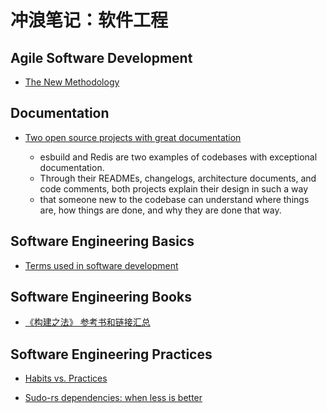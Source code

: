 # 冲浪笔记：软件工程

## Agile Software Development

- [The New Methodology][a1]

  [a1]: https://www.martinfowler.com/articles/newMethodology.html

## Documentation

- [Two open source projects with great documentation][d1]
  - esbuild and Redis are two examples of codebases with exceptional documentation.
  - Through their READMEs, changelogs, architecture documents, and code comments, both projects explain their design in such a way
  - that someone new to the codebase can understand where things are, how things are done, and why they are done that way.

  [d1]: https://johnjago.com/great-docs/

## Software Engineering Basics

- [Terms used in software development][ba1]

  [ba1]: https://martinfowler.com/bliki/

## Software Engineering Books

- [《构建之法》 参考书和链接汇总][bo1]

  [bo1]: https://www.cnblogs.com/xinz/p/4470424.html

## Software Engineering Practices

- [Habits vs. Practices][p1]
- [Sudo-rs dependencies: when less is better][p2]

  [p2]: https://tweedegolf.nl/en/blog/119/sudo-rs-depencencies-when-less-is-better
  [p1]: https://toolshed.com/articles/2022-01-05-habits_and_practices.html
